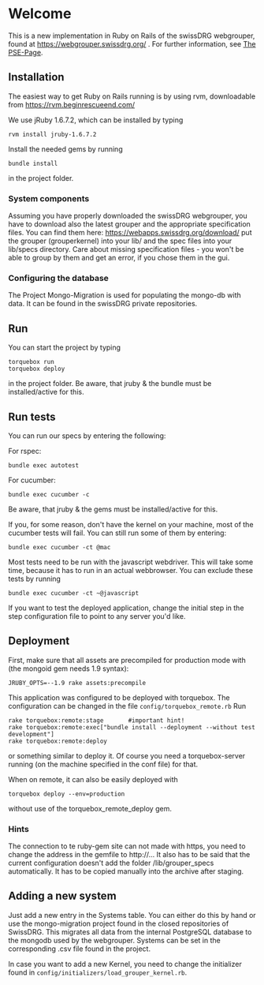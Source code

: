 # Welcome

This is a new implementation in Ruby on Rails of the swissDRG webgrouper, 
found at https://webgrouper.swissdrg.org/ . For further information, see [The PSE-Page](http://pym.unibe.ch/pse/wiki/doku.php?id=pse1:home).

## Installation

The easiest way to get Ruby on Rails running is by using rvm, downloadable from https://rvm.beginrescueend.com/

We use jRuby 1.6.7.2, which can be installed by typing

	rvm install jruby-1.6.7.2
	
Install the needed gems by running

	bundle install
	
in the project folder.

### System components

Assuming you have properly downloaded the swissDRG webgrouper, you have to download also the 
latest grouper and the appropriate specification files. 
You can find them here: https://webapps.swissdrg.org/download/
put the grouper (grouperkernel) into your lib/ and the spec files into your lib/specs directory.
Care about missing specification files - you won't be able to group by them
and get an error, if you chose them in the gui.

### Configuring the database

The Project Mongo-Migration is used for populating the mongo-db with data. It can be found in the swissDRG private repositories.
	
## Run

You can start the project by typing
	
	torquebox run
	torquebox deploy

in the project folder. Be aware, that jruby & the bundle must be installed/active for this.

## Run tests

You can run our specs by entering the following:

For rspec:

	bundle exec autotest

For cucumber:

	bundle exec cucumber -c
	
Be aware, that jruby & the gems must be installed/active for this.

If you, for some reason, don't have the kernel on your machine, most of the cucumber tests will fail.
You can still run some of them by entering:
  
  	bundle exec cucumber -ct @mac
  	
Most tests need to be run with the javascript webdriver. This will take some time, 
because it has to run in an actual webbrowser. You can exclude these tests by running

    bundle exec cucumber -ct ~@javascript
    
If you want to test the deployed application, change the initial step in the step configuration
file to point to any server you'd like.

## Deployment

First, make sure that all assets are precompiled for production mode with (the mongoid gem needs 1.9 syntax): 

	JRUBY_OPTS=--1.9 rake assets:precompile
	
This application was configured to be deployed with torquebox. The configuration can be changed in the file `config/torquebox_remote.rb` Run

	rake torquebox:remote:stage       #important hint!
	rake torquebox:remote:exec["bundle install --deployment --without test development"]
	rake torquebox:remote:deploy
	
or something similar to deploy it. Of course you need a torquebox-server running (on the machine specified in the conf file) for that.

When on remote, it can also be easily deployed with

	torquebox deploy --env=production

without use of the torquebox_remote_deploy gem.

### Hints

The connection to te ruby-gem site can not made with https, you need to change the address in the gemfile to http://...
It also has to be said that the current configuration doesn't add the folder /lib/grouper_specs automatically. It has to be
copied manually into the archive after staging.

## Adding a new system

Just add a new entry in the Systems table. You can either do this by hand or use the mongo-migration project 
found in the closed repositories of SwissDRG. This migrates all data from the internal PostgreSQL database to the mongodb 
used by the webgrouper. Systems can be set in the corresponding .csv file found in the project.

In case you want to add a new Kernel, you need to change the initializer found in `config/initializers/load_grouper_kernel.rb`.
